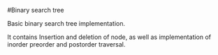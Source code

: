#Binary search tree

Basic binary search tree implementation.

It contains Insertion and deletion of node, as well as implementation of inorder preorder and postorder traversal.

